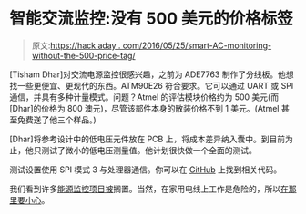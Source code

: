 # 智能交流监控:没有 500 美元的价格标签

> 原文:[https://hack aday . com/2016/05/25/smart-AC-monitoring-without-the-500-price-tag/](https://hackaday.com/2016/05/25/smart-ac-monitoring-without-the-500-price-tag/)

[Tisham Dhar]对交流电源监控很感兴趣，之前为 ADE7763 制作了分线板。他想找一些更便宜、更现代的东西。ATM90E26 符合要求。它可以通过 UART 或 SPI 通信，并具有多种计量模式。问题？Atmel 的评估模块价格约为 500 美元(而[Dhar]的价格为 800 澳元)，尽管该部件本身的散装价格不到 1 美元。(Atmel 甚至免费送了他三个样品。)

[Dhar]将参考设计中的低电压元件放在 PCB 上，将成本差异纳入囊中。到目前为止，他只测试了微小的低电压测量值。他计划很快做一个全面的测试。

测试设置使用 SPI 模式 3 与处理器通信。你可以在 [GitHub](https://github.com/whatnick/ATM90E26_Arduino) 上找到相关代码。

我们看到许多[能源监控项目被](http://hackaday.com/2012/07/18/monitoring-your-home-energy-use/)搁置。当然，在家用电线上工作是危险的，所以[在那里要小心](http://hackaday.com/2016/05/11/looking-mains-voltage-in-the-eye-and-surviving-part-1/)。